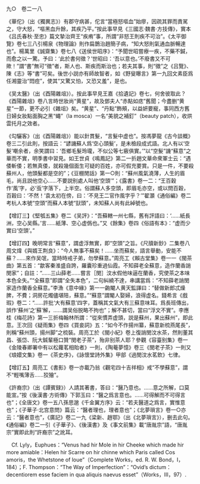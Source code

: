 九○　卷二一八

《華佗》（出《獨異志》）有郡守病甚，佗言“當極怒嘔血”始瘳，因疏其罪而責駡之，守大怒，“嘔黑血升餘，其疾乃平。”按此事早見《三國志·魏書·方技傳》，實本《吕氏春秋·至忠》篇文摯治齊王“疾痏”事，所謂“非怒王則疾不可治”。《太平御覽》卷七三八引楊泉《物理論》則作扁鵲治趙簡子病，“知大怒則氣通血脈暢達也”。楊萬里《誠齋集》卷七八《送侯世昭序》：“予聞世昭嘗療一疾，不藥不鍼，而愈之以一驚。予曰：‘此於書何徵？’世昭曰：‘吾以意也。’不廢書又不可歟！”謂“書”無可“徵”者，斯人也、斯疾而斯治也；若夫其事，則“徵”之《吕覽》、陳《志》等“書”可矣。後世小説亦有師故智者，如《野叟曝言》第一九回文素臣爲任湘靈治“悶痘”，使其“又驚又怕，又恐又羞”，是也。

《吴太醫》（出《酉陽雜俎》）。按此事早見王嘉《拾遺記》卷七，何舍彼取此？《酉陽雜俎》卷八言時世妝尚“黄星”，故及鄧夫人“赤點如痣”舊聞；今盡删“黄星”一節，更不必引《雜俎》矣。“黄星”、“丹點”飾頰，以益妍要寵，事同西方舊日婦女妝點面胸之黑“蠅”（la mosca）一名“美貌之補釘”（beauty patch），收烘雲托月之效者。

《勾驪客》（出《酉陽雜俎》）能以針貫髮，“言髮中虚也”。按馮夢龍《古今談概》卷三二引此則，按語云：“諺譏蘇人爲‘空心頭髮’，是未檢段成式語。北人有以‘空髮’嘲余者，余笑謂曰：‘吾鄉毛髮玲瓏，不似公等七竅俱實。’”以“空髮”譏“蘇意”之華而不實，明季書中習見。如王世貞《鳴鳳記》第二一折趙文華命衆軍士云：“遇倭斬倭；若無真倭，就殺幾個面生可疑的百姓，亦可假充要賞。只是一件，不要殺蘇州人，他頭髮都是空的”；《豆棚閒話》第一○則：“蘇州風氣澆薄，人生的眉毛，尚且説他空心……不要説别處人叫他‘空頭’”；《露書》卷一二：“王百穀作‘風’字，必‘䖝’字落下，上半空。俗謂蘇人多空頭，即眉毛亦空，或以問百穀，百穀曰：‘不然！’袁太初在傍，曰：‘不見王二官作風字乎？’”翟灝《通俗編》卷二考杭人本號“空頭”而蘇人本號“獃頭”，未知蘇人尚有此綽號也。

【增訂三】《堅瓠五集》卷二《吴評》：“吾蘇轄一州七縣，舊有評語曰：‘……紙長洲，空心吴縣。’言……紙薄、空心虚僞也。”又《餘集》卷四《俗語有本》：“虚而少實曰‘空頭’。”

【增訂四】晚明常言“蘇意”，謂虚浮無實，即“空頭”之旨。《尺牘新鈔》二集卷八周文煒《與婿王荆良》：“今人無事不蘇矣！……坐而蘇矣，語言舉動，安能不蘇？……來作吴氓，當時時戒子弟，勿學蘇意。”周亮工《賴古堂集》卷一一《閩茶曲》第五首：“歙客秦淮盛自誇，羅囊珍重過仙霞。不知薛老全蘇意，造作蘭香誚閔家”；自註：“……三山薛老……嘗言［閔］汶水假他味逼在蘭香，究使茶之本味本色全失。”“全蘇意”即謂“全失本色”，二句糾繞不達，串講當爲：“不知薛老誚閔家造作蘭香全蘇意。”李漁《意中緣》第一一齣閹人黄天監諢曰：“替做新郎忒燥脾，不費；洞房花燭儘堪陪，蘇意。”“蘇意”謂閹人娶婦，浪得虚名。錢希言《戲瑕》卷二：“……許批‘大有蘇意’四字，蓋稱其文氣大有三蘇意味耳。爲長班傳出，誤作‘蘇州’之‘蘇’解，……謂吴俗脱略不拘也”；解不甚切，當曰“浮文不實”。李應桂《梅花詩》第一三折梅翰林所謂：“從來慣弄虚頭，説是蘇州，果出蘇州”，即此意。王次回《疑雨集》卷四《買妾詞》五：“如今不作揚州纂，蘇意新梳燕尾長”，則稱“蘇州頭，揚州脚”之梳裝。周亮工於《閩小紀》卷上復誚閔汶水茶，然則董其昌、張岱、阮大鋮輩極口贊“閔老子茶”，殆非别茶人耶？參觀《容臺别集》卷一《金陵春卿署中有以松蘿茗相貽者》一則，《陶菴夢憶》卷三《閔老子茶》一則又《琅嬛文集》卷一《茶史序》，《詠懷堂詩外集》甲部《過閔汶水茗飲》七律。

【增訂五】周亮工《書影》卷一亦載乃翁《觀宅四十吉祥相》戒“不學蘇意”，謂不“輕嘴薄舌……狡獪”。

《許裔宗》（出《譚賓録》）人請其著書，答曰：“醫乃意也。……意之所解，口莫能宣。”按《後漢書·方術傳》下郭玉曰：“醫之爲言意也。……可得解而不可得言也”；《全唐文》卷一五八孫思邈《千金翼方序》云：“若夫醫道之爲言，實惟意也”；《子華子·北宫意問》篇云：“醫者理也，理者意也”；《北夢瑣言》卷一○亦云：“醫者意也”，《廣記》卷二一九《梁新、趙鄂》（出《北夢瑣言》），删去此句。《通俗編》卷二一引《子華子》、《後漢書》及《事文前集》載“唐胤宗”語，“唐胤宗”實即此則“許裔宗”之訛耳。











　Cf. Lyly，Euphues：“Venus had hir Mole in hir Cheeke which made hir more amiable：Helen hir Scarre on hir chinne which Paris called Cos amoris，the Whetstone of loue”（Complete Works，ed. R. W. Bond，I，184）；F. Thompson：“The Way of Imperfection”：“Ovid’s dictum：decentiorem esse faciem in qua aliquis naevus esset”（Works，III，97）.
